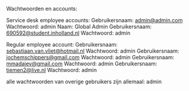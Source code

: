 Wachtwoorden en accounts:

Service desk employee accounts:
Gebruikersnaam: admin@admin.com
Wachtwoord: admin
Naam: Global Admin
Gebruikersnaam: 690592@student.inholland.nl
Wachtwoord: admin

Regular employee account:
Gebruikersnaam: sebastiaan.van.vliet@hotmail.nl
Wachtwoord: admin
Gebruikersnaam: jochemschippers@gmail.com
Wachtwoord: admin
Gebruikersnaam: mmadajev@gmail.com
Wachtwoord: admin
Gebruikersnaam: tiemen2@live.nl
Wachtwoord: admin

alle wachtwoorden van overige gebruikers zijn allemaal: admin
